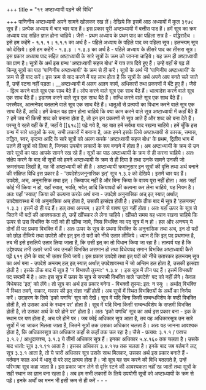 +++
title = "१९ अष्टाध्यायी पढ़ने की विधि"

+++
पाणिनीय अष्टाध्यायी अपने सामने खोलकर रख लें। देखिये कि इसमें आठ अध्यायों में कुल ३९७८ सूत्र हैं। प्रत्येक अध्याय में चार चार पाद हैं। इस प्रकार पूरी अष्टाध्यायी में बत्तीस पाद हैं।
हमें सूत्र का क्रम अध्याय पाद सहित ज्ञात होना चाहिये। जैसे - प्रथम अध्याय के प्रथम पाद का पहिला सत्र है - वद्धिरादैच । इसे हम कहेंगे - १.१. १। १.१.१ का अर्थ है - पहिले अध्याय के पहिले पाद का पहिला सूत्र।
हलन्त्यम् सूत्र को देखिये। इसे हम कहेंगे - १.३.३ । १.३.३ का अर्थ है - पहिले अध्याय के तीसरे पाद का तीसरा सूत्र। इस प्रकार अध्याय पाद सहित अष्टाध्यायी के सारे सूत्रों के क्रम को जानना चाहिये। यह क्रम ही अष्टाध्यायी का प्राण है। सूत्रों के अर्थ इस ग्रन्थ 'अष्टाध्यायी सहज बोध' में यत्र तत्र दिये हुए हैं। उन्हें वहाँ से पढ़ लें किन्तु सूत्रों का पाठ 'पाणिनीय अष्टाध्यायी' के क्रम से ही करें। सूत्रों के अर्थ भी 'पाणिनीय अष्टाध्यायी' के क्रम से ही याद करें। इस क्रम से याद करने में यह लाभ होता है कि सूत्रों के अर्थ अपने आप बनते चले जाते हैं, उन्हें रटना नहीं पड़ता।
__अष्टाध्यायी में अलग अलग कार्य, अधिकारों तथा प्रकरणों में बँटे हुए हैं। जैसे - द्वित्व करने वाले सूत्र एक साथ बैठे हैं। लोप करने वाले सूत्र एक साथ बैठे हैं। धात्वादेश करने वाले सूत्र एक साथ बैठे हैं। इडागम करने वाले सूत्र एक साथ बैठे हैं। सन्धि करने वाले सूत्र एक साथ बैठे हैं। परस्मैपद, आत्मनेपद बतलाने वाले सूत्र एक साथ बैठे हैं। धातुओं से प्रत्ययों का विधान करने वाले सूत्र एक साथ बैठे हैं, आदि। हमें केवल यह ज्ञान होना चाहिये कि क्या काम करने वाले सूत्र अष्टाध्यायी में कहाँ बैठे हैं ?
हमें जब भी किसी शब्द को बनाना होता है, तो इन इन प्रकरणों से सूत्र आते हैं और शब्द को बना देते हैं। परन्तु वे रहते वहीं के हैं, जहाँ वे [[६१८]]
पढ़े गये है, यह बात हमें सर्वथा याद रखना चाहिये।
हमें चूँकि इस ग्रन्थ में सारे धातुओं के रूप, सभी लकारों में बनाना है, अतः हमने इसके लिये अष्टाध्यायी से कारक, समास, तद्धित, स्वर, कृदन्त आदि के सारे सूत्रों को अलग करके 'अष्टाध्यायी सहज बोध' के प्रथम, द्वितीय भाग में उतने ही सूत्रों को लिया है, जिनका उपयोग लकारों के रूप बनाने में होता है। अब अष्टाध्यायी के क्रम से उन सारे सूत्रों का पाठ आपके सामने रख रहे हैं।
सूत्रों का पाठ अष्टाध्यायी के क्रम से ही करना चाहिये। अतः संक्षेप करने के बाद भी सूत्रों को हमने अष्टाध्यायी के क्रम से ही दिया है तथा उनके सामने उनकी जो क्रमसंख्या लिखी है, वह भी अष्टाध्यायी की ही है।
अष्टाध्यायी क्रमानुसार इन सूत्रों की वृत्ति तथा अर्थ बनाने की संक्षिप्त विधि इस प्रकार है -
'उपदेशेऽजनुनासिक इत्' सूत्र १.३.२ को देखिये। इसमें चार पद हैं। उपदेशे, अच्, अनुनासिक तथा इत् । क्रियापद नहीं है और बिना क्रिया के वाक्य पूरा नहीं होता। अतः जहाँ कोई भी क्रिया न हो, वहाँ स्यात्, भवति, भवेत् आदि क्रियापदों की कल्पना कर लेना चाहिये, यह नियम है। अतः यहाँ 'स्यात्' क्रिया की कल्पना करके अर्थ बना - उपदेशे अनुनासिक अच् इत् स्यात् अर्थात् उपदेशावस्था में जो अनुनासिक अच् होता है, उसकी इत्संज्ञा होती है। 
इसके ठीक बाद में सूत्र है 'हलन्त्यम्' १.३.३। इसमें दो ही पद हैं। हल् तथा अन्त्यम् । इतने से वाक्य पूरा नहीं होता। अतः यहाँ ऊपर के सूत्र से जितने भी पदों की आवश्यकता हो, उन्हें खींचकर ले लेना चाहिये। खींचते समय यह ध्यान रखना चाहिये कि ऊपर से उस विभक्ति के पदों को ही खींचा जाये, जिस विभक्ति का पद सूत्र में न हो। हल और अन्त्यम् ये दोनों ही पद प्रथमा विभक्ति में हैं। अतः ऊपर के सूत्र के प्रथमा विभक्ति के अनुनासिक तथा अच्, इन दो पदों को छोड़ दीजिये तथा उपदेशे और इत् इन दो पदों को नीचे उतार लीजिये।
ध्यान दें कि इत् पद प्रथमान्त है, तब भी इसे इसलिये उतार लिया जाता है, कि उसी इत् का तो विधान किया जा रहा है। तात्पर्य यह है कि उद्देश्यपद तभी उतारे जायें जब उनकी विभक्ति असमान हो तथा विधेयपद समान विभक्ति
अष्टाध्यायी कैसे पढ़ें
६१९
होने के बाद भी उतार लिये जायें। इस प्रकार उपदेशे तथा इत् पदों को नीचे उतारकर हलन्त्यम् सूत्र का अर्थ बना - उपदेशे अन्त्यम् हल् इत् स्यात् अर्थात् उपदेशावस्था में जो अन्तिम हल होता है, उसकी इत्संज्ञा होती है।
इसके ठीक बाद में सूत्र है 'न विभक्तौ तुस्मा:' १.३.४ । इस सूत्र में तीन पद हैं। इसमें विभक्तौ' पद सप्तमी में है। अतः इस सूत्र में ऊपर के सूत्र से सप्तमी विभक्ति वाले 'उपदेशे' पद को नहीं लेंगे। केवल विधेयपद 'इत्' को लेंगे। तो सूत्र का अर्थ इस प्रकार बनेगा - विभक्तौ तुस्मा: इत: न स्युः । अर्थात् विभक्ति में स्थित तवर्ग, सकार, मकार की इत् संज्ञा नहीं होती।
अब सूत्रों में स्थित विभक्तियों के अर्थों का निर्णय करें। उदाहरण के लिये 'इको यणचि' सूत्र को देखें। सूत्र में यदि बिना किसी सम्बन्धविशेष के षष्ठी विभक्ति होती है, तो उसका अर्थ के स्थान पर' होता है। सूत्र में यदि बिना किसी सम्बन्धविशेष के सप्तमी विभक्ति होती है, तो उसका अर्थ के परे होने पर' होता है। अतः ‘इको यणचि' सूत्र का अर्थ इस प्रकार बना - इक के स्थान पर यण होता है, अच परे होने पर।
जब कोई अधिकार सूत्र आता है, तब वह अधिकारसूत्र उन सारे सूत्रों में जा जाकर मिलता जाता है, जितने सूत्रों तक उसका अधिकार चलता है। अतः यह जानना आवश्यक होता है, कि अधिकारसूत्र का अधिकार कहाँ से कहाँ तक चल रहा है। जैसे - प्रत्यय: ३.१.१ / परश्च ३.१.२ / आधुदात्तश्च, ३.१.३ ये तीनों अधिकार सूत्र हैं। इनका अधिकार ५.४.१६० तक चलता है। उसके बाद धातो: सूत्र ३.१.९१ आता है। इसका अधिकार ३.४.११७ तक चलता है।
इनके बाद जब वर्तमाने लट् सूत्र ३.३.१ आता है, तो ये चारों अधिकार सूत्र उसके साथ मिलकर, उसका अर्थ इस प्रकार बनाते हैं - वर्तमान काल अर्थ में धातु से परे लट् प्रत्यय होता है। जो सूत्र यह सब करने की विधि बतलाते है, उन्हें परिभाषा सूत्र कहा जाता है। इस प्रकार जान लेने से वृत्ति रटने की आवश्यकता नहीं रह जाती तथा सूत्रों के सही स्थान का ज्ञान बना रहता है।
अब हम सभी लकारों के लिये उपयोगी सूत्रों को अष्टाध्यायी के क्रम से पढ़ें। इनके अर्थों का मनन भी इसी क्रम से ही करें - - -
